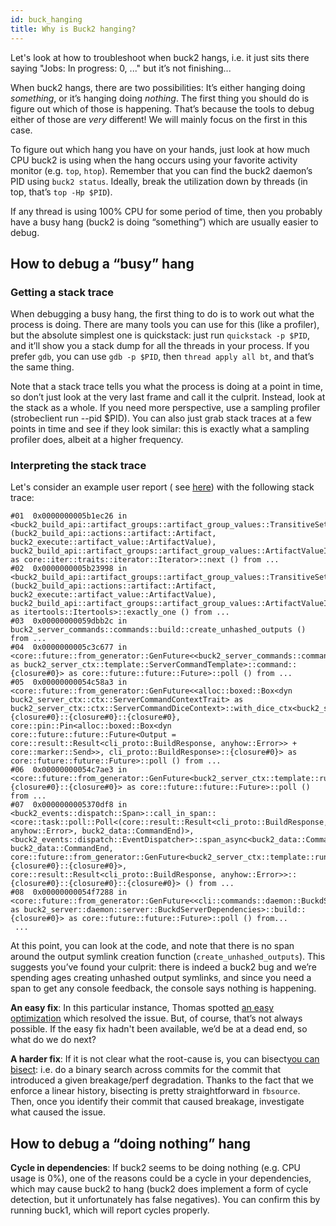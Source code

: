 ```yaml
---
id: buck_hanging
title: Why is Buck2 hanging?
---
```


Let's look at how to troubleshoot when buck2 hangs, i.e. it just sits there
saying "Jobs: In progress: 0, ..." but it’s not finishing...

When buck2 hangs, there are two possibilities: It’s either hanging doing
_something_, or it’s hanging doing _nothing_. The first thing you should do is
figure out which of those is happening. That’s because the tools to debug either
of those are _very_ different! We will mainly focus on the first in this case.

To figure out which hang you have on your hands, just look at how much CPU buck2
is using when the hang occurs using your favorite activity monitor (e.g. `top`,
`htop`). Remember that you can find the buck2 daemon’s PID using `buck2 status`.
Ideally, break the utilization down by threads (in top, that’s `top -Hp $PID`).

If any thread is using 100% CPU for some period of time, then you probably have
a busy hang (buck2 is doing “something”) which are usually easier to debug.

## How to debug a “busy” hang

### Getting a stack trace

When debugging a busy hang, the first thing to do is to work out what the
process is doing. There are many tools you can use for this (like a profiler),
but the absolute simplest one is quickstack: just run `quickstack -p $PID`, and
it’ll show you a stack dump for all the threads in your process. If you prefer
`gdb`, you can use `gdb -p $PID`, then `thread apply all bt`, and that’s the
same thing.

Note that a stack trace tells you what the process is doing at a point in time,
so don’t just look at the very last frame and call it the culprit. Instead, look
at the stack as a whole. If you need more perspective, use a sampling profiler
<FbInternalOnly>(strobeclient run --pid $PID)</FbInternalOnly>. You can also
just grab stack traces at a few points in time and see if they look similar:
this is exactly what a sampling profiler does, albeit at a higher frequency.

### Interpreting the stack trace

Let's consider an example user report <FbInternalOnly>( see
[here](https://fb.workplace.com/groups/buck2users/permalink/3232782826978076/))</FbInternalOnly>
with the following stack trace:

```
#01  0x0000000005b1ec26 in <buck2_build_api::artifact_groups::artifact_group_values::TransitiveSetIterator<buck2_build_api::artifact_groups::artifact_group_values::ArtifactGroupValues, (buck2_build_api::actions::artifact::Artifact, buck2_execute::artifact_value::ArtifactValue), buck2_build_api::artifact_groups::artifact_group_values::ArtifactValueIdentity> as core::iter::traits::iterator::Iterator>::next () from ...
#02  0x0000000005b23998 in <buck2_build_api::artifact_groups::artifact_group_values::TransitiveSetIterator<buck2_build_api::artifact_groups::artifact_group_values::ArtifactGroupValues, (buck2_build_api::actions::artifact::Artifact, buck2_execute::artifact_value::ArtifactValue), buck2_build_api::artifact_groups::artifact_group_values::ArtifactValueIdentity> as itertools::Itertools>::exactly_one () from ...
#03  0x00000000059dbb2c in buck2_server_commands::commands::build::create_unhashed_outputs () from ...
#04  0x0000000005c3c677 in <core::future::from_generator::GenFuture<<buck2_server_commands::commands::build::BuildServerCommand as buck2_server_ctx::template::ServerCommandTemplate>::command::{closure#0}> as core::future::future::Future>::poll () from ...
#05  0x00000000054c58a3 in <core::future::from_generator::GenFuture<<alloc::boxed::Box<dyn buck2_server_ctx::ctx::ServerCommandContextTrait> as buck2_server_ctx::ctx::ServerCommandDiceContext>::with_dice_ctx<buck2_server_ctx::template::run_server_command<buck2_server_commands::commands::build::BuildServerCommand>::{closure#0}::{closure#0}::{closure#0}, core::pin::Pin<alloc::boxed::Box<dyn core::future::future::Future<Output = core::result::Result<cli_proto::BuildResponse, anyhow::Error>> + core::marker::Send>>, cli_proto::BuildResponse>::{closure#0}> as core::future::future::Future>::poll () from ...
#06  0x00000000054c7ae3 in <core::future::from_generator::GenFuture<buck2_server_ctx::template::run_server_command<buck2_server_commands::commands::build::BuildServerCommand>::{closure#0}::{closure#0}> as core::future::future::Future>::poll () from ...
#07  0x0000000005370df8 in <buck2_events::dispatch::Span>::call_in_span::<core::task::poll::Poll<(core::result::Result<cli_proto::BuildResponse, anyhow::Error>, buck2_data::CommandEnd)>, <buck2_events::dispatch::EventDispatcher>::span_async<buck2_data::CommandStart, buck2_data::CommandEnd, core::future::from_generator::GenFuture<buck2_server_ctx::template::run_server_command<buck2_server_commands::commands::build::BuildServerCommand>::{closure#0}::{closure#0}>, core::result::Result<cli_proto::BuildResponse, anyhow::Error>>::{closure#0}::{closure#0}::{closure#0}> () from ...
#08  0x00000000054f7288 in <core::future::from_generator::GenFuture<<cli::commands::daemon::BuckdServerDependenciesImpl as buck2_server::daemon::server::BuckdServerDependencies>::build::{closure#0}> as core::future::future::Future>::poll () from...
 ...
```

At this point, you can look at the code, and note that there is no span around
the output symlink creation function (`create_unhashed_outputs`). This suggests
you’ve found your culprit: there is indeed a buck2 bug and we’re spending ages
creating unhashed output symlinks, and since you need a span to get any console
feedback, the console says nothing is happening.

**An easy fix**: In this particular instance, Thomas spotted
[an easy optimization](https://github.com/facebook/buck2/commit/d677e41253b73a31aafa1255a532c38992482efd)
which resolved the issue. But, of course, that’s not always possible. If the
easy fix hadn't been available, we’d be at a dead end, so what do we do next?

**A harder fix**: If it is not clear what the root-cause is, <OssOnly>you can
bisect</OssOnly><FbInternalOnly>[you can bisect](users/faq/how_to_bisect.fb.md)</FbInternalOnly>:
i.e. do a binary search across commits for the commit that introduced a given
breakage/perf degradation. <FbInternalOnly> Thanks to the fact that we enforce a
linear history, bisecting is pretty straightforward in
`fbsource`.</FbInternalOnly> Then, once you identify their commit that caused
breakage, investigate what caused the issue.

## How to debug a “doing nothing” hang

**Cycle in dependencies**: If buck2 seems to be doing nothing (e.g. CPU usage is
0%), one of the reasons could be a cycle in your dependencies, which may cause
buck2 to hang (buck2 does implement a form of cycle detection, but it
unfortunately has false negatives). You can confirm this by running buck1, which
will report cycles properly.
